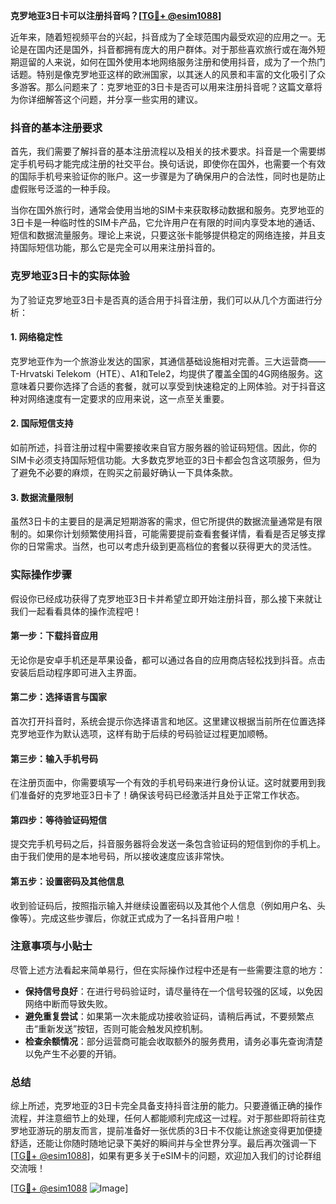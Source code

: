 **克罗地亚3日卡可以注册抖音吗？[[TG💪+ @esim1088](https://t.me/s/esim1088)]**

近年来，随着短视频平台的兴起，抖音成为了全球范围内最受欢迎的应用之一。无论是在国内还是国外，抖音都拥有庞大的用户群体。对于那些喜欢旅行或在海外短期逗留的人来说，如何在国外使用本地网络服务注册和使用抖音，成为了一个热门话题。特别是像克罗地亚这样的欧洲国家，以其迷人的风景和丰富的文化吸引了众多游客。那么问题来了：克罗地亚的3日卡是否可以用来注册抖音呢？这篇文章将为你详细解答这个问题，并分享一些实用的建议。

### 抖音的基本注册要求

首先，我们需要了解抖音的基本注册流程以及相关的技术要求。抖音是一个需要绑定手机号码才能完成注册的社交平台。换句话说，即使你在国外，也需要一个有效的国际手机号来验证你的账户。这一步骤是为了确保用户的合法性，同时也是防止虚假账号泛滥的一种手段。

当你在国外旅行时，通常会使用当地的SIM卡来获取移动数据和服务。克罗地亚的3日卡是一种临时性的SIM卡产品，它允许用户在有限的时间内享受本地的通话、短信和数据流量服务。理论上来说，只要这张卡能够提供稳定的网络连接，并且支持国际短信功能，那么它是完全可以用来注册抖音的。

### 克罗地亚3日卡的实际体验

为了验证克罗地亚3日卡是否真的适合用于抖音注册，我们可以从几个方面进行分析：

#### 1. 网络稳定性
克罗地亚作为一个旅游业发达的国家，其通信基础设施相对完善。三大运营商——T-Hrvatski Telekom（HTE）、A1和Tele2，均提供了覆盖全国的4G网络服务。这意味着只要你选择了合适的套餐，就可以享受到快速稳定的上网体验。对于抖音这种对网络速度有一定要求的应用来说，这一点至关重要。

#### 2. 国际短信支持
如前所述，抖音注册过程中需要接收来自官方服务器的验证码短信。因此，你的SIM卡必须支持国际短信功能。大多数克罗地亚的3日卡都会包含这项服务，但为了避免不必要的麻烦，在购买之前最好确认一下具体条款。

#### 3. 数据流量限制
虽然3日卡的主要目的是满足短期游客的需求，但它所提供的数据流量通常是有限制的。如果你计划频繁使用抖音，可能需要提前查看套餐详情，看看是否足够支撑你的日常需求。当然，也可以考虑升级到更高档位的套餐以获得更大的灵活性。

### 实际操作步骤

假设你已经成功获得了克罗地亚3日卡并希望立即开始注册抖音，那么接下来就让我们一起看看具体的操作流程吧！

#### 第一步：下载抖音应用
无论你是安卓手机还是苹果设备，都可以通过各自的应用商店轻松找到抖音。点击安装后启动程序即可进入主界面。

#### 第二步：选择语言与国家
首次打开抖音时，系统会提示你选择语言和地区。这里建议根据当前所在位置选择克罗地亚作为默认选项，这样有助于后续的号码验证过程更加顺畅。

#### 第三步：输入手机号码
在注册页面中，你需要填写一个有效的手机号码来进行身份认证。这时就要用到我们准备好的克罗地亚3日卡了！确保该号码已经激活并且处于正常工作状态。

#### 第四步：等待验证码短信
提交完手机号码之后，抖音服务器将会发送一条包含验证码的短信到你的手机上。由于我们使用的是本地号码，所以接收速度应该非常快。

#### 第五步：设置密码及其他信息
收到验证码后，按照指示输入并继续设置密码以及其他个人信息（例如用户名、头像等）。完成这些步骤后，你就正式成为了一名抖音用户啦！

### 注意事项与小贴士

尽管上述方法看起来简单易行，但在实际操作过程中还是有一些需要注意的地方：

- **保持信号良好**：在进行号码验证时，请尽量待在一个信号较强的区域，以免因网络中断而导致失败。
- **避免重复尝试**：如果第一次未能成功接收验证码，请稍后再试，不要频繁点击“重新发送”按钮，否则可能会触发风控机制。
- **检查余额情况**：部分运营商可能会收取额外的服务费用，请务必事先查询清楚以免产生不必要的开销。

### 总结

综上所述，克罗地亚的3日卡完全具备支持抖音注册的能力。只要遵循正确的操作流程，并注意细节上的处理，任何人都能顺利完成这一过程。对于那些即将前往克罗地亚游玩的朋友而言，提前准备好一张优质的3日卡不仅能让旅途变得更加便捷舒适，还能让你随时随地记录下美好的瞬间并与全世界分享。最后再次强调一下[[TG💪+ @esim1088](https://t.me/s/esim1088)]，如果有更多关于eSIM卡的问题，欢迎加入我们的讨论群组交流哦！

[[TG💪+ @esim1088](https://t.me/s/esim1088) ![Image](https://i.postimg.cc/4NQfJmqS/Snipaste-2025-05-13-00-14-12.png)]